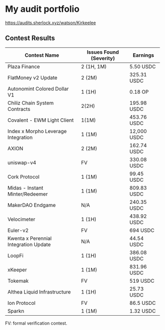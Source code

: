 # My audit portfolio

https://audits.sherlock.xyz/watson/Kirkeelee

## Contest Results

| Contest Name                           | Issues Found (Severity) | Earnings  |
|----------------------------------------|-------------------------|-----------|
| Plaza Finance                          | 2 (1H, 1M)              | 5.50 USDC |
| FlatMoney v2 Update                    | 2 (2M)                  | 325.31 USDC |
| Autonomint Colored Dollar V1           | 1 (1H)                  | 0.18 OP   |
| Chiliz Chain System Contracts          | 2(2H)                   | 195.98 USDC |
| Covalent - EWM Light Client            | 1(1M)                   | 453.76 USDC |
| Index x Morpho Leverage Integration    | 1 (1M)                  | 12,000 USDC |
| AXION                                  | 2 (2M)                  | 162.74 USDC |
| uniswap-v4                             | FV                      | 330.08 USDC |
| Cork Protocol                          | 1 (1M)                  | 99.45 USDC |
| Midas - Instant Minter/Redeemer        | 1 (1M)                  | 809.83 USDC |
| MakerDAO Endgame                       | N/A                     | 240.35 USDC |
| Velocimeter                            | 1 (1H)                  | 438.92 USDC |
| Euler-v2                               | FV                      | 694 USDC  |
| Kwenta x Perennial Integration Update  | N/A                     | 44.54 USDC |
| LoopFi                                 | 1 (1H)                  | 386.08 USDC |
| xKeeper                                | 1 (1M)                  | 831.96 USDC |
| Tokemak                                | FV                      | 519 USDC  |
| Althea Liquid Infrastructure           | 1 (1H)                  | 25.73 USDC |
| Ion Protocol                           | FV                      | 86.5 USDC |
| Sparkn                                 | 1 (1M)                  | 1.32 USDC |

FV: formal verification contest.
